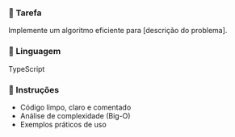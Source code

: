 ### 🎯 Tarefa
Implemente um algoritmo eficiente para [descrição do problema].

### 🧠 Linguagem
TypeScript

### 📝 Instruções
- Código limpo, claro e comentado
- Análise de complexidade (Big-O)
- Exemplos práticos de uso
